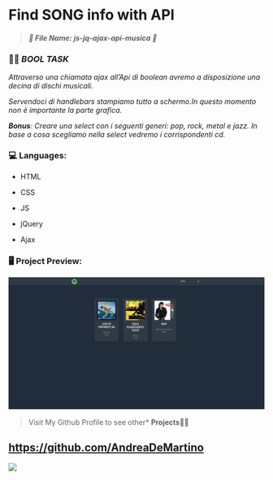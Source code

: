# 	Find SONG info with API ## 

> 
>
> ##### *:open_file_folder: File Name*:  js-jq-ajax-api-musica :open_file_folder:
>
> 



### :man_teacher: *BOOL TASK* 

*Attraverso una chiamata ajax all’Api di boolean avremo a disposizione una decina di dischi musicali.*

*Servendoci di handlebars stampiamo tutto a schermo.In questo momento non è importante la parte grafica.*

*___Bonus___: Creare una select con i seguenti generi: pop, rock, metal e jazz. In base a cosa scegliamo nella select vedremo i corrispondenti cd.*



### :computer: Languages:

* HTML

* CSS

* JS

* jQuery

* Ajax

  

### :desktop_computer: Project Preview:

![](img/screen.png)



> Visit My Github Profile to see other* __Projects__:man_technologist:

## 	https://github.com/AndreaDeMartino

![](https://avatars3.githubusercontent.com/u/61230702?s=460&u=3ad9e3799490317ce56c4d6aaac69581219eb83b&v=4)



